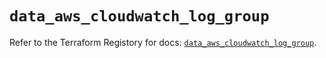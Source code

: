 # `data_aws_cloudwatch_log_group`

Refer to the Terraform Registory for docs: [`data_aws_cloudwatch_log_group`](https://registry.terraform.io/providers/hashicorp/aws/4.67.0/docs/data-sources/cloudwatch_log_group).

